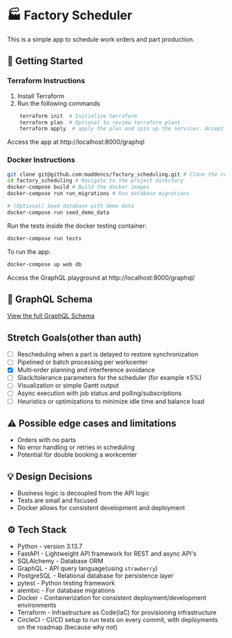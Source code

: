 # 🏭 Factory Scheduler
This is a simple app to schedule work orders and part production.


## 🚀 Getting Started
### Terraform Instructions
1. Install Terraform
2. Run the following commands
```bash
    terraform init  # Initialize terraform
    terraform plan  # Optional to review terraform plant
    terraform apply  # apply the plan and spin up the services. Accept with "yes" when prompted
```
Access the app at http://localhost:8000/graphql

### Docker Instructions
```bash
git clone git@github.com:maddencs/factory_scheduling.git # Clone the repo
cd factory_scheduling # Navigate to the project directory
docker-compose build # Build the docker images
docker-compose run run_migrations # Run database migrations

# (Optional) Seed database with demo data
docker-compose run seed_demo_data
````

Run the tests inside the docker testing container:

```bash
docker-compose run tests
```

To run the app:
```bash
docker-compose up web db
```
Access the GraphQL playground at http://localhost:8000/graphql/

## 🤖 GraphQL Schema
 [View the full GraphQL Schema](./schema.graphql)

## Stretch Goals(other than auth)

- [ ] Rescheduling when a part is delayed to restore synchronization
- [ ] Pipelined or batch processing per workcenter
- [X] Multi‑order planning and interference avoidance
- [ ] Slack/tolerance parameters for the scheduler (for example ±5%)
- [ ] Visualization or simple Gantt output
- [ ] Async execution with job status and polling/subscriptions
- [ ] Heuristics or optimizations to minimize idle time and balance load

## ⚠️ Possible edge cases and limitations
- Orders with no parts
- No error handling or retries in scheduling
- Potential for double booking a workcenter

## 💡 Design Decisions
- Business logic is decoupled from the API logic
- Tests are small and focused
- Docker allows for consistent development and deployment

## ⚙️ Tech Stack
- Python - version 3.13.7
- FastAPI - Lightweight API framework for REST and async API's
- SQLAlchemy - Database ORM
- GraphQL - API query language(using `strawberry`)
- PostgreSQL - Relational database for persistence layer
- pytest - Python testing framework
- alembic - For database migrations
- Docker - Containerization for consistent deployment/development environments
- Terraform - Infrastructure as Code(IaC) for provisioning infrastructure
- CircleCI - CI/CD setup to run tests on every commit, with deployments on the roadmap (because why not)